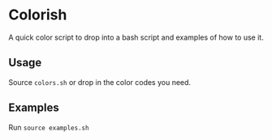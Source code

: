 # Colorish

A quick color script to drop into a bash script and examples of how to use it.

## Usage

Source `colors.sh` or drop in the color codes you need.

## Examples

Run `source examples.sh`
